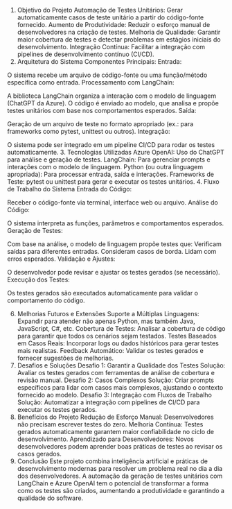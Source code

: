1. Objetivo do Projeto
Automação de Testes Unitários: Gerar automaticamente casos de teste unitário a partir do código-fonte fornecido.
Aumento de Produtividade: Reduzir o esforço manual de desenvolvedores na criação de testes.
Melhoria de Qualidade: Garantir maior cobertura de testes e detectar problemas em estágios iniciais do desenvolvimento.
Integração Contínua: Facilitar a integração com pipelines de desenvolvimento contínuo (CI/CD).
2. Arquitetura do Sistema
Componentes Principais:
Entrada:

O sistema recebe um arquivo de código-fonte ou uma função/método específica como entrada.
Processamento com LangChain:

A biblioteca LangChain organiza a interação com o modelo de linguagem (ChatGPT da Azure).
O código é enviado ao modelo, que analisa e propõe testes unitários com base nos comportamentos esperados.
Saída:

Geração de um arquivo de teste no formato apropriado (ex.: para frameworks como pytest, unittest ou outros).
Integração:

O sistema pode ser integrado em um pipeline CI/CD para rodar os testes automaticamente.
3. Tecnologias Utilizadas
Azure OpenAI:
Uso do ChatGPT para análise e geração de testes.
LangChain:
Para gerenciar prompts e interações com o modelo de linguagem.
Python (ou outra linguagem apropriada):
Para processar entrada, saída e interações.
Frameworks de Teste:
pytest ou unittest para gerar e executar os testes unitários.
4. Fluxo de Trabalho do Sistema
Entrada do Código:

Receber o código-fonte via terminal, interface web ou arquivo.
Análise do Código:

O sistema interpreta as funções, parâmetros e comportamentos esperados.
Geração de Testes:

Com base na análise, o modelo de linguagem propõe testes que:
Verificam saídas para diferentes entradas.
Consideram casos de borda.
Lidam com erros esperados.
Validação e Ajustes:

O desenvolvedor pode revisar e ajustar os testes gerados (se necessário).
Execução dos Testes:

Os testes gerados são executados automaticamente para validar o comportamento do código.

6. Melhorias Futuros e Extensões
Suporte a Múltiplas Linguagens:
Expandir para atender não apenas Python, mas também Java, JavaScript, C#, etc.
Cobertura de Testes:
Analisar a cobertura de código para garantir que todos os cenários sejam testados.
Testes Baseados em Casos Reais:
Incorporar logs ou dados históricos para gerar testes mais realistas.
Feedback Automático:
Validar os testes gerados e fornecer sugestões de melhorias.
7. Desafios e Soluções
Desafio 1: Garantir a Qualidade dos Testes
Solução: Avaliar os testes gerados com ferramentas de análise de cobertura e revisão manual.
Desafio 2: Casos Complexos
Solução: Criar prompts específicos para lidar com casos mais complexos, ajustando o contexto fornecido ao modelo.
Desafio 3: Integração com Fluxos de Trabalho
Solução: Automatizar a integração com pipelines de CI/CD para executar os testes gerados.
8. Benefícios do Projeto
Redução de Esforço Manual: Desenvolvedores não precisam escrever testes do zero.
Melhoria Contínua: Testes gerados automaticamente garantem maior confiabilidade no ciclo de desenvolvimento.
Aprendizado para Desenvolvedores: Novos desenvolvedores podem aprender boas práticas de testes ao revisar os casos gerados.
9. Conclusão
Este projeto combina inteligência artificial e práticas de desenvolvimento modernas para resolver um problema real no dia a dia dos desenvolvedores. A automação da geração de testes unitários com LangChain e Azure OpenAI tem o potencial de transformar a forma como os testes são criados, aumentando a produtividade e garantindo a qualidade do software.
